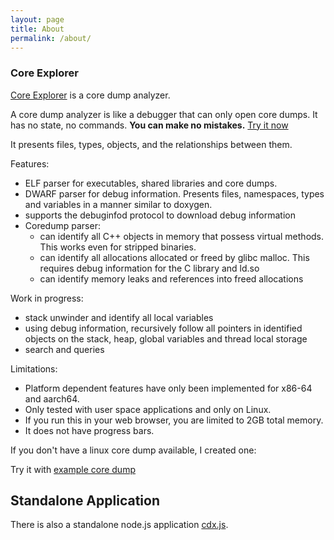 ```yaml
---
layout: page
title: About
permalink: /about/
---
```

### Core Explorer ###

[Core Explorer](https://core-explorer.github.com/core-explorer) is a core dump analyzer.

A core dump analyzer is like a debugger that can only open core dumps.
It has no state, no commands. **You can make no mistakes.** [Try it now](https://core-explorer.github.io/core-explorer)

It presents files, types, objects, and the relationships between them.

Features:
* ELF parser for executables, shared libraries and core dumps.
* DWARF parser for debug information. Presents files, namespaces, types and variables in a manner similar to doxygen.
* supports the debuginfod protocol to download debug information
* Coredump parser: 
    * can identify all C++ objects in memory that possess virtual methods. This works even for stripped binaries.
    * can identify all allocations allocated or freed by glibc malloc. This requires debug information for the C library and ld.so
    * can identify memory leaks and references into freed allocations


Work in progress:
* stack unwinder and identify all local variables
* using debug information, recursively follow all pointers in identified objects on the stack, heap, global variables and thread local storage
* search and queries

Limitations:
* Platform dependent features have only been implemented for x86-64 and aarch64.
* Only tested with user space applications and only on Linux.
* If you run this in your web browser, you are limited to 2GB total memory.
* It does not have progress bars.

If you don't have a linux core dump available, I created one:

Try it with [example core dump](https://core-explorer.github.io/core-explorer?download=https://core-explorer.github.io/core-explorer/example/core.3394593&download1=https://core-explorer.github.io/core-explorer/example/dummy_O2_zrelro_g_fPIE&download2=https://core-explorer.github.io/core-explorer/example/libshared_O2_zrelro_g.so)

## Standalone Application ##

There is also a standalone node.js application [cdx.js](https://github.com/core-explorer/core-explorer/blob/main/README_cdx.md).